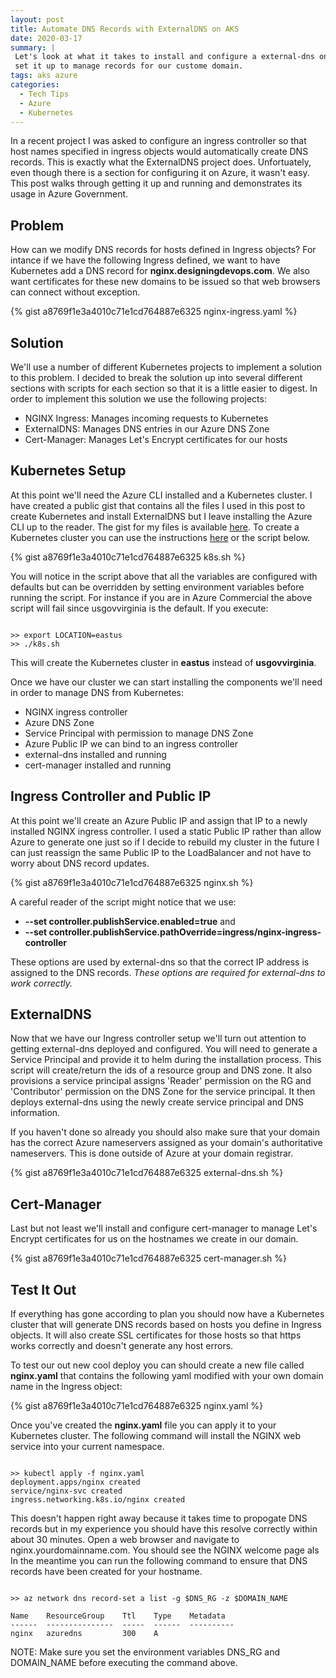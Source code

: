 ```yaml
---
layout: post
title: Automate DNS Records with ExternalDNS on AKS
date: 2020-03-17
summary: |
 Let's look at what it takes to install and configure a external-dns on AKS and
 set it up to manage records for our custome domain.
tags: aks azure
categories:
  - Tech Tips
  - Azure
  - Kubernetes
---
```


In a recent project I was asked to configure an ingress controller so that host
names specified in ingress objects would automatically create DNS records.
This is exactly what the ExternalDNS project does. Unfortuately, even though
there is a section for configuring it on Azure, it wasn't easy. This post walks
through getting it up and running and demonstrates its usage in Azure Government.

## Problem

How can we modify DNS records for hosts defined in Ingress objects?
For intance if we have the following
Ingress defined, we want to have Kubernetes add a DNS record for
__nginx.designingdevops.com__. We also want certificates for these new domains
to be issued so that web browsers can connect without exception.

{% gist a8769f1e3a4010c71e1cd764887e6325 nginx-ingress.yaml %}

## Solution

We'll use a number of different Kubernetes projects to implement a solution to
this problem.  I decided to break the solution up into several different
sections with scripts for each section so that it is a little easier to digest.
In order to implement this solution we use the following projects:

* NGINX Ingress: Manages incoming requests to Kubernetes
* ExternalDNS:  Manages DNS entries in our Azure DNS Zone
* Cert-Manager:  Manages Let's Encrypt certificates for our hosts

## Kubernetes Setup

At this point we'll need the Azure CLI installed and a Kubernetes cluster.  I have created a public gist
that contains all the files I used in this post
to create Kubernetes and install ExternalDNS but I leave
installing the Azure CLI up to the reader. The gist for my files is available
[here](https://gist.github.com/brentmcconnell/a8769f1e3a4010c71e1cd764887e6325).
To create a Kubernetes cluster you can use the instructions
[here](https://docs.microsoft.com/en-us/azure/aks/tutorial-kubernetes-deploy-cluster) or the script below. 

{% gist a8769f1e3a4010c71e1cd764887e6325 k8s.sh %}

You will notice in the script above that all the variables are configured with
defaults but can be overridden by setting environment variables before running
the script.  For instance if you are in Azure Commercial the above script will
fail since usgovvirginia is the default.  If you execute:

```terminal

>> export LOCATION=eastus
>> ./k8s.sh

```
This will create the Kubernetes cluster in __eastus__ instead of __usgovvirginia__.

Once we have our cluster we can start installing the components we'll need in
order to manage DNS from Kubernetes:

* NGINX ingress controller
* Azure DNS Zone
* Service Principal with permission to manage DNS Zone
* Azure Public IP we can bind to an ingress controller 
* external-dns installed and running 
* cert-manager installed and running

## Ingress Controller and Public IP

At this point we'll create an Azure Public IP and assign that IP to a newly
installed NGINX ingress controller.  I used a static Public IP rather than allow
Azure to generate one just so if I decide to rebuild my cluster in the future I can
just reassign the same Public IP to the LoadBalancer and not have to worry about
DNS record updates.

{% gist a8769f1e3a4010c71e1cd764887e6325 nginx.sh %}

A careful reader of the script might notice that we use:
* __--set controller.publishService.enabled=true__ and 
* __--set controller.publishService.pathOverride=ingress/nginx-ingress-controller__

These options are used by external-dns so that the correct IP address is
assigned to the DNS records. _These options are required for external-dns to
work correctly._

## ExternalDNS

Now that we have our Ingress controller setup we'll turn out attention to
getting external-dns deployed and configured.  You will need to generate a
Service Principal and provide it to helm during the installation process.  This
script will create/return the ids of a resource group and DNS zone.  It also
provisions a service principal assigns 'Reader' permission on the RG and
'Contributor' permission on the DNS Zone for the service principal.  It then
deploys external-dns using the newly create service principal and DNS
information.  

If you haven't done so already you should also make sure that your domain has
the correct Azure nameservers assigned as your domain's authoritative
nameservers.  This is done outside of Azure at your domain registrar.   

{% gist a8769f1e3a4010c71e1cd764887e6325 external-dns.sh %}

## Cert-Manager

Last but not least we'll install and configure cert-manager to manage Let's
Encrypt certificates for us on the hostnames we create in our domain.

{% gist a8769f1e3a4010c71e1cd764887e6325 cert-manager.sh %}

## Test It Out

If everything has gone according to plan you should now have a Kubernetes
cluster that will generate DNS records based on hosts you define in Ingress
objects.  It will also create SSL certificates for those hosts so that https
works correctly and doesn't generate any host errors.

To test our out new cool deploy you can should create a new file called
__nginx.yaml__ that contains the following yaml modified with your own domain name
in the Ingress object:

{% gist a8769f1e3a4010c71e1cd764887e6325 nginx.yaml %}

Once you've created the __nginx.yaml__ file you can apply it to your Kubernetes
cluster.  The following command will install the NGINX web service into your
current namespace.

```terminal

>> kubectl apply -f nginx.yaml
deployment.apps/nginx created
service/nginx-svc created
ingress.networking.k8s.io/nginx created

```

This doesn't happen right away because it takes time to propogate DNS records
but in my experience you should have this resolve correctly within about 30
minutes.  Open a web browser and navigate to nginx.yourdomainname.com. You
should see the NGINX welcome page als In the meantime you can run the following command to ensure that DNS
records have been created for your hostname.  


```terminal

>> az network dns record-set a list -g $DNS_RG -z $DOMAIN_NAME 

Name    ResourceGroup    Ttl    Type    Metadata
------  ---------------  -----  ------  ----------
nginx   azuredns         300    A

```

NOTE: Make sure you set the environment variables DNS_RG and DOMAIN_NAME before
executing the command above.
